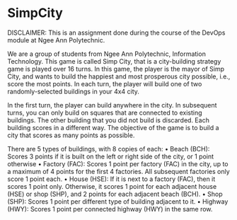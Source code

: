 # SimpCity
DISCLAIMER: This is an assignment done during the course of the DevOps module at Ngee Ann Polytechnic.

We are a group of students from Ngee Ann Polytechnic, Information Technology. This game is called Simp City, that is a city-building strategy game is played over 16 turns. In this game, the player is the mayor of Simp City, and wants to build the happiest and most prosperous city possible, i.e., score the most points. In each turn, the player will build one of two randomly-selected buildings in your 4x4 city. 

In the first turn, the player can build anywhere in the city. In subsequent turns, you can only build on squares that are
connected to existing buildings. The other building that you did not build is discarded. Each building scores in a different way. The objective of the game is to build a city that scores as many points as possible.

There are 5 types of buildings, with 8 copies of each:
• Beach (BCH): Scores 3 points if it is built on the left or right side of the city, or 1 point
otherwise
• Factory (FAC): Scores 1 point per factory (FAC) in the city, up to a maximum of 4
points for the first 4 factories. All subsequent factories only score 1 point each.
• House (HSE): If it is next to a factory (FAC), then it scores 1 point only. Otherwise, it
scores 1 point for each adjacent house (HSE) or shop (SHP), and 2 points for each
adjacent beach (BCH).
• Shop (SHP): Scores 1 point per different type of building adjacent to it.
• Highway (HWY): Scores 1 point per connected highway (HWY) in the same row.
